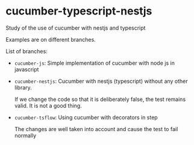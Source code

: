 # cucumber-typescript-nestjs
Study of the use of cucumber with nestjs and typescript

Examples are on different branches.

List of branches:

- `cucumber-js`: Simple implementation of cucumber with node js in javascript
- `cucumber-nestjs`: Cucumber with nestjs (typescript) without any other library.

    If we change the code so that it is deliberately false, the test remains valid. It is not a good thing.
    
- `cucumber-tsflow`: Using cucumber with decorators in step

    The changes are well taken into account and cause the test to fail normally
